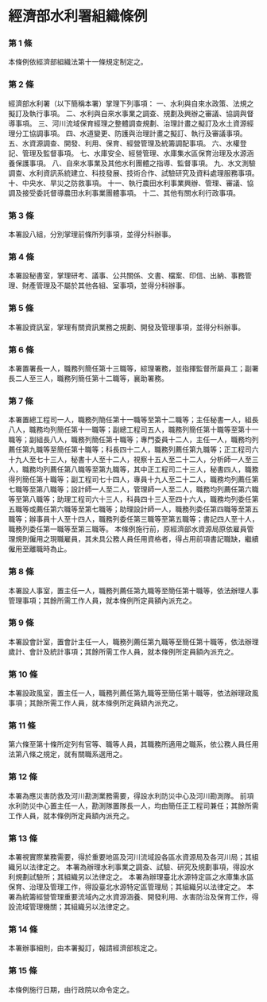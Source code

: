 # 經濟部水利署組織條例

### 第 1 條

本條例依經濟部組織法第十一條規定制定之。

### 第 2 條

經濟部水利署（以下簡稱本署）掌理下列事項：
一、水利與自來水政策、法規之擬訂及執行事項。
二、水利與自來水事業之調查、規劃及興辦之審議、協調與督導事項。
三、河川流域保育經理之整體調查規劃、治理計畫之擬訂及水土資源經理分工協調事項。
四、水道變更、防護與治理計畫之擬訂、執行及審議事項。
五、水資源調查、開發、利用、保育、經營管理及統籌調配事項。
六、水權登記、管理及監督事項。
七、水庫安全、經營管理、水庫集水區保育治理及水源涵養保護事項。
八、自來水事業及其他水利團體之指導、監督事項。
九、水文測驗調查、水利資訊系統建立、科技發展、技術合作、試驗研究及資料處理服務事項。
十、中央水、旱災之防救事項。
十一、執行農田水利事業興辦、管理、審議、協調及接受委託督導農田水利事業團體事項。
十二、其他有關水利行政事項。

### 第 3 條

本署設八組，分別掌理前條所列事項，並得分科辦事。

### 第 4 條

本署設秘書室，掌理研考、議事、公共關係、文書、檔案、印信、出納、事務管理、財產管理及不屬於其他各組、室事項，並得分科辦事。

### 第 5 條

本署設資訊室，掌理有關資訊業務之規劃、開發及管理事項，並得分科辦事。

### 第 6 條

本署置署長一人，職務列簡任第十三職等，綜理署務，並指揮監督所屬員工；副署長二人至三人，職務列簡任第十二職等，襄助署務。

### 第 7 條

本署置總工程司一人，職務列簡任第十一職等至第十二職等；主任秘書一人，組長八人，職務均列簡任第十一職等；副總工程司五人，職務列簡任第十職等至第十一職等；副組長八人，職務列簡任第十職等；專門委員十二人，主任一人，職務均列薦任第九職等至簡任第十職等；科長四十二人，職務列薦任第九職等；正工程司六十九人至七十三人，秘書十人至十二人，視察十五人至二十二人，分析師一人至三人，職務均列薦任第八職等至第九職等，其中正工程司二十三人，秘書四人，職務得列簡任第十職等；副工程司七十四人，專員十九人至二十二人，職務均列薦任第七職等至第八職等；設計師一人至二人，管理師一人至二人，職務均列薦任第六職等至第八職等；助理工程司六十三人，科員四十三人至四十六人，職務均列委任第五職等或薦任第六職等至第七職等；助理設計師一人，職務列委任第四職等至第五職等；辦事員十人至十四人，職務列委任第三職等至第五職等；書記四人至十人，職務列委任第一職等至第三職等。
本條例施行前，原經濟部水資源局原依雇員管理規則僱用之現職雇員，其未具公務人員任用資格者，得占用前項書記職缺，繼續僱用至離職時為止。

### 第 8 條

本署設人事室，置主任一人，職務列薦任第九職等至簡任第十職等，依法辦理人事管理事項；其餘所需工作人員，就本條例所定員額內派充之。

### 第 9 條

本署設會計室，置會計主任一人，職務列薦任第九職等至簡任第十職等，依法辦理歲計、會計及統計事項；其餘所需工作人員，就本條例所定員額內派充之。

### 第 10 條

本署設政風室，置主任一人，職務列薦任第九職等至簡任第十職等，依法辦理政風事項；其餘所需工作人員，就本條例所定員額內派充之。

### 第 11 條

第六條至第十條所定列有官等、職等人員，其職務所適用之職系，依公務人員任用法第八條之規定，就有關職系選用之。

### 第 12 條

本署為應災害防救及河川勘測業務需要，得設水利防災中心及河川勘測隊。
前項水利防災中心置主任一人，勘測隊置隊長一人，均由簡任正工程司兼任；其餘所需工作人員，就本條例所定員額內派充之。

### 第 13 條

本署視實際業務需要，得於重要地區及河川流域設各區水資源局及各河川局；其組織另以法律定之。
本署為辦理水利事業之調查、試驗、研究及規劃事項，得設水利規劃試驗所；其組織另以法律定之。
本署為辦理臺北水源特定區之水庫集水區保育、治理及管理工作，得設臺北水源特定區管理局；其組織另以法律定之。
本署為統籌經營管理重要流域內之水資源涵養、開發利用、水害防治及保育工作，得設流域管理機關；其組織另以法律定之。

### 第 14 條

本署辦事細則，由本署擬訂，報請經濟部核定之。

### 第 15 條

本條例施行日期，由行政院以命令定之。
